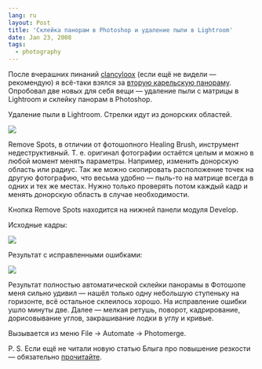 ```yaml
---
lang: ru
layout: Post
title: 'Склейка панорам в Photoshop и удаление пыли в Lightroom'
date: Jan 23, 2008
tags:
  - photography
---
```


После вчерашних пинаний [clancyloox](http://clancyloox.livejournal.com/) (если ещё не видели — рекомендую) я всё-таки взялся за [вторую карельскую панораму](http://birdwatcher.ru/blog/1888). Опробовал две новых для себя вещи — удаление пыли с матрицы в Lightroom и склейку панорам в Photoshop.

<!--more-->

Удаление пыли в Lightroom. Стрелки идут из донорских областей.

![](http://wow.sapegin.me/1O1e3M0R3a2z/lightroom-remove-spots.jpg)

Remove Spots, в отличии от фотошопного Healing Brush, инструмент недеструктивный. Т. е. оригинал фотографии остаётся целым и можно в любой момент менять параметры. Например, изменить донорскую область или радиус. Так же можно скопировать расположение точек на другую фотографию, что весьма удобно — пыль-то на матрице всегда в одних и тех же местах. Нужно только проверять потом каждый кадр и менять донорскую область в случае необходимости.

Кнопка Remove Spots находится на нижней панели модуля Develop.

Исходные кадры:

![](http://wow.sapegin.me/1q1v0f24133z/bridge-originals.jpg)

Результат с исправленными ошибками:

![](http://wow.sapegin.me/2a2t302A1i35/photoshop-panorama.jpg)

Результат полностью автоматической склейки панорамы в Фотошопе меня сильно удивил — нашёл только одну небольшую ступеньку на горизонте, всё остальное склеилось хорошо. На исправление ошибки ушло минуты две. Далее — мелкая ретушь, поворот, кадрирование, дорисовывание углов, закрашивание лодки в углу и кривые.

Вызывается из меню File → Automate → Photomerge.

P. S. Если ещё не читали новую статью Блыга про повышение резкости — обязательно [прочитайте](http://blyg.livejournal.com/55917.html).
